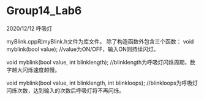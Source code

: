 # Group14_Lab6
2020/12/12 呼吸灯

myBlink.cpp和myBlink.h文件为库文件。
除了构造函数外包含三个函数：
void myblink(bool value);                                     //value为ON/OFF，输入ON则持续闪灯。

void myblink(bool value, int blinklength);                    //blinklength为呼吸灯闪烁周期，数字越大闪烁速度越慢。

void myblink(bool value, int blinklength, int blinkloops);    //blinkloops为呼吸灯闪烁次数，达到输入的次数后呼吸灯将不再闪烁。
